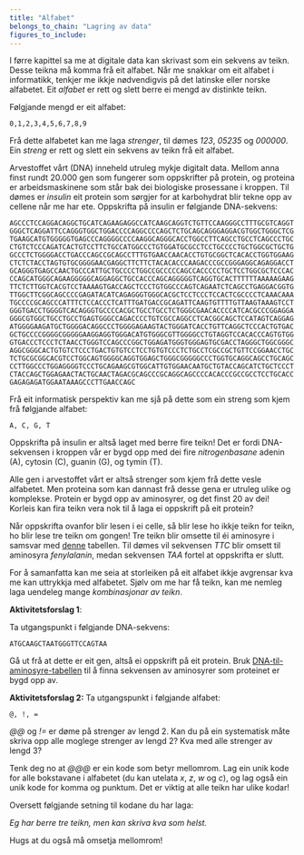 ```yaml
---
title: "Alfabet"
belongs_to_chain: "Lagring av data"
figures_to_include:
---
```


I førre kapittel sa me at digitale data kan skrivast som ein sekvens av teikn. Desse teikna må komma frå eit alfabet. Når me snakkar om eit alfabet i informatikk, tenkjer me ikkje nødvendigvis på det latinske eller norske alfabetet. Eit *alfabet* er rett og slett berre ei mengd av distinkte teikn.

Følgjande mengd er eit alfabet:

```
0,1,2,3,4,5,6,7,8,9
```

Frå dette alfabetet kan me laga *strenger*, til dømes *123*, *05235* og  *000000*. Ein *streng* er rett og slett ein sekvens av teikn frå eit alfabet.

Arvestoffet vårt (DNA) inneheld utruleg mykje digitalt data. Mellom anna finst rundt $20.000$ gen som fungerer som oppskrifter på protein, og proteina er arbeidsmaskinene som står bak dei biologiske prosessane i kroppen. Til dømes er *insulin* eit protein som sørgjer for at karbohydrat blir tekne opp av cellene når me har ete. Oppskrifta på insulin er følgjande DNA-sekvens:

```
AGCCCTCCAGGACAGGCTGCATCAGAAGAGGCCATCAAGCAGGTCTGTTCCAAGGGCCTTTGCGTCAGGT
GGGCTCAGGATTCCAGGGTGGCTGGACCCCAGGCCCCAGCTCTGCAGCAGGGAGGACGTGGCTGGGCTCG
TGAAGCATGTGGGGGTGAGCCCAGGGGCCCCAAGGCAGGGCACCTGGCCTTCAGCCTGCCTCAGCCCTGC
CTGTCTCCCAGATCACTGTCCTTCTGCCATGGCCCTGTGGATGCGCCTCCTGCCCCTGCTGGCGCTGCTG
GCCCTCTGGGGACCTGACCCAGCCGCAGCCTTTGTGAACCAACACCTGTGCGGCTCACACCTGGTGGAAG
CTCTCTACCTAGTGTGCGGGGAACGAGGCTTCTTCTACACACCCAAGACCCGCCGGGAGGCAGAGGACCT
GCAGGGTGAGCCAACTGCCCATTGCTGCCCCTGGCCGCCCCCAGCCACCCCCTGCTCCTGGCGCTCCCAC
CCAGCATGGGCAGAAGGGGGCAGGAGGCTGCCACCCAGCAGGGGGTCAGGTGCACTTTTTTAAAAAGAAG
TTCTCTTGGTCACGTCCTAAAAGTGACCAGCTCCCTGTGGCCCAGTCAGAATCTCAGCCTGAGGACGGTG
TTGGCTTCGGCAGCCCCGAGATACATCAGAGGGTGGGCACGCTCCTCCCTCCACTCGCCCCTCAAACAAA
TGCCCCGCAGCCCATTTCTCCACCCTCATTTGATGACCGCAGATTCAAGTGTTTTGTTAAGTAAAGTCCT
GGGTGACCTGGGGTCACAGGGTGCCCCACGCTGCCTGCCTCTGGGCGAACACCCCATCACGCCCGGAGGA
GGGCGTGGCTGCCTGCCTGAGTGGGCCAGACCCCTGTCGCCAGGCCTCACGGCAGCTCCATAGTCAGGAG
ATGGGGAAGATGCTGGGGACAGGCCCTGGGGAGAAGTACTGGGATCACCTGTTCAGGCTCCCACTGTGAC
GCTGCCCCGGGGCGGGGGAAGGAGGTGGGACATGTGGGCGTTGGGGCCTGTAGGTCCACACCCAGTGTGG
GTGACCCTCCCTCTAACCTGGGTCCAGCCCGGCTGGAGATGGGTGGGAGTGCGACCTAGGGCTGGCGGGC
AGGCGGGCACTGTGTCTCCCTGACTGTGTCCTCCTGTGTCCCTCTGCCTCGCCGCTGTTCCGGAACCTGC
TCTGCGCGGCACGTCCTGGCAGTGGGGCAGGTGGAGCTGGGCGGGGGCCCTGGTGCAGGCAGCCTGCAGC
CCTTGGCCCTGGAGGGGTCCCTGCAGAAGCGTGGCATTGTGGAACAATGCTGTACCAGCATCTGCTCCCT
CTACCAGCTGGAGAACTACTGCAACTAGACGCAGCCCGCAGGCAGCCCCACACCCGCCGCCTCCTGCACC
GAGAGAGATGGAATAAAGCCCTTGAACCAGC
```
Frå eit informatisk perspektiv kan me sjå på dette som ein streng som kjem frå følgjande alfabet:

```
A, C, G, T
```

Oppskrifta på insulin er altså laget med berre fire teikn! Det er fordi DNA-sekvensen i kroppen vår er bygd opp med dei fire *nitrogenbasane* adenin (A), cytosin (C), guanin (G), og tymin (T).

Alle gen i arvestoffet vårt er altså strenger som kjem frå dette vesle alfabetet. Men proteina som kan dannast frå desse gena er utruleg ulike og komplekse. Protein er bygd opp av aminosyrer, og det finst 20 av dei! Korleis kan fira teikn vera nok til å laga ei oppskrift på eit protein?

Når oppskrifta ovanfor blir lesen i ei celle, så blir lese ho ikkje teikn for teikn, ho blir lese tre teikn om gongen! Tre teikn blir omsette til éi aminosyre i samsvar med [denne](https://en.wikipedia.org/wiki/dna_and_rna_codon_tables#Standard_DNA_codon_table) tabellen. Til dømes vil sekvensen *TTC* blir omsett til aminosyra *fenylalanin*, medan sekvensen *TAA* fortel at oppskrifta er slutt.

For å samanfatta kan me seia at storleiken på eit alfabet ikkje avgrensar kva me kan uttrykkja med alfabetet. Sjølv om me har få teikn, kan me nemleg laga uendeleg mange *kombinasjonar av teikn*.

**Aktivitetsforslag 1**:

Ta utgangspunkt i følgjande DNA-sekvens:

```
ATGCAAGCTAATGGGTTCCAGTAA
```

Gå ut frå at dette er eit gen, altså ei oppskrift på eit protein.
Bruk [DNA-til-aminosyre-tabellen](https://en.wikipedia.org/wiki/dna_and_rna_codon_tables#Standard_DNA_codon_table) til å finna sekvensen av aminosyrer som proteinet er bygd opp av.

**Aktivitetsforslag 2:** Ta utgangspunkt i følgjande alfabet:

```
@, !, =
```

*@@* og *!=* er døme på strenger av lengd 2. Kan du på ein systematisk måte skriva opp alle moglege strenger av lengd 2? Kva med alle strenger av lengd 3?

Tenk deg no at *@@@* er ein kode som betyr mellomrom. Lag ein unik kode for alle bokstavane i alfabetet (du kan utelata *x*, *z*, *w* og *c*), og lag også ein unik kode for komma og punktum. Det er viktig at alle teikn har ulike kodar!

Oversett følgjande setning til kodane du har laga:

*Eg har berre tre teikn, men kan skriva kva som helst.*

Hugs at du også må omsetja mellomrom!

